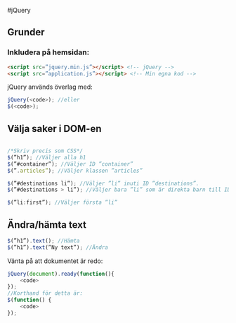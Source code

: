 #jQuery

## Grunder

### Inkludera på hemsidan:
```html
<script src=”jquery.min.js”></script> <!-- jQuery -->
<script src=”application.js”></script> <!-- Min egna kod -->
```

jQuery används överlag med:
```javascript
jQuery(<code>); //eller
$(<code>);
```
## Välja saker i DOM-en
```javascript

/*Skriv precis som CSS*/
$(”h1”); //Väljer alla h1
$(”#container”); //Väljer ID ”container”
$(”.articles”); //Väljer klassen ”articles”

$(”#destinations li”); //Väljer ”li” inuti ID ”destinations”.
$(”#destinations > li”); //Väljer bara ”li” som är direkta barn till ID ”destinations”.

$(”li:first”); //Väljer första ”li”
```

## Ändra/hämta text
```javascript
$(”h1”).text(); //Hämta
$(”h1”).text(”Ny text”); //Ändra
```

Vänta på att dokumentet är redo:
```javascript
jQuery(document).ready(function(){
	<code>
});
//Korthand för detta är:
$(function() {
	<code>
});
```
